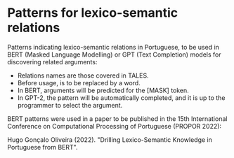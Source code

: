 # Patterns for lexico-semantic relations

Patterns indicating lexico-semantic relations in Portuguese, to be used in BERT (Masked Language Modelling) or GPT (Text Completion) models for discovering related arguments:

* Relations names are those covered in TALES.
* Before usage, <r> is to be replaced by a word.
* In BERT, arguments will be predicted for the [MASK] token.
* In GPT-2, the pattern will be automatically completed, and it is up to the programmer to select the argument.
  
BERT patterns were used in a paper to be published in the 15th International Conference on Computational Processing of Portuguese (PROPOR 2022):
  
Hugo Gonçalo Oliveira (2022). "Drilling Lexico-Semantic Knowledge in Portuguese from BERT".
